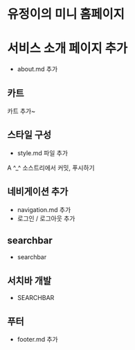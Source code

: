 #  유정이의 미니 홈페이지 

# 서비스 소개 페이지 추가
- about.md 추가
## 카트
카트 추가~ 

## 스타일 구성
- style.md 파일 추가

A
^_^
소스트리에서 커밋, 푸시하기

## 네비게이션 추가

- navigation.md 추가
- 로그인 / 로그아웃 추가

## searchbar
- searchbar  


## 서치바 개발
- SEARCHBAR

## 푸터

- footer.md 추가
